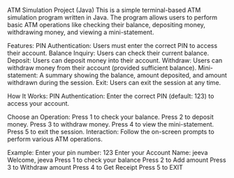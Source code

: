 ATM Simulation Project (Java)
This is a simple terminal-based ATM simulation program written in Java. The program allows users to perform basic ATM operations like checking their balance, depositing money, withdrawing money, and viewing a mini-statement.

Features:
PIN Authentication: Users must enter the correct PIN to access their account.
Balance Inquiry: Users can check their current balance.
Deposit: Users can deposit money into their account.
Withdraw: Users can withdraw money from their account (provided sufficient balance).
Mini-statement: A summary showing the balance, amount deposited, and amount withdrawn during the session.
Exit: Users can exit the session at any time.

How It Works:
PIN Authentication: Enter the correct PIN (default: 123) to access your account.

Choose an Operation:
Press 1 to check your balance.
Press 2 to deposit money.
Press 3 to withdraw money.
Press 4 to view the mini-statement.
Press 5 to exit the session.
Interaction: Follow the on-screen prompts to perform various ATM operations.

Example:
Enter your pin number:
123
Enter your Account Name:
jeeva
Welcome, jeeva
Press 1 to check your balance
Press 2 to Add amount
Press 3 to Withdraw amount
Press 4 to Get Receipt
Press 5 to EXIT
